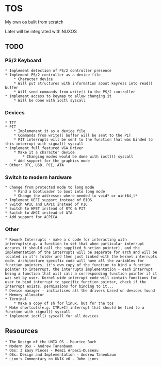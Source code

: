 # TOS
My own os bulit from scratch

Later will be integrated with NUXOS


## TODO
### PS/2 Keyboard
	* Implement detection of PS/2 controller presence
	* Implement PS/2 controller as a device file
		* Character device
		* Will put structures with information about keyress into read() buffer
		* Will send commands from write() to the PS/2 controller
	* Implement access to keymap to allow changing it
		* Will be done with ioctl syscall

### Devices
	* TTY
	* PIT
		* Implemenent it as a device file
		* Commands from write() buffer will be sent to the PIT
		* PIT interrupts will be sent to the function that was binded to this interrupt with signal() syscall
	* Implement full featured VGA Driver
		* Make it a character device
			* Changing modes would be done with ioctl() syscall
		* Add support for the graphics mode
	* Other: RTC, USB, PCI, ATA

### Switch to modern hardware
	* Change from protected mode to long mode
		* Find a bootloader to boot into long mode
		* Change the addresses where needed to void* or uint64_t*
	* Implement UEFI support instead of BIOS
	* Switch APIC and LAPIC instead of PIC
	* Switch to HPET instead of RTC & PIT
	* Switch to AHCI instead of ATA
	* Add support for ACPICA

### Other
	* Rework Interrupts - make a c code for interacting with interrupts(e.g. a function to set that when particular interrupt occures it should call the supplied function pointer), and the implementation of the interrupts will be seperate for arch and will be located in it's folder and then just linked with the kernel interrupts code. Architecture specific code will have all the variables for function pointers, it's own copy of the function to bind a function pointer to interrupt, the interrupts implementation - each interrupt being a function that will call a corresponding function pointer if it was set by user. Kernel wide interrupt code will contain functions for user to bind interrupt to specific function pointer, check if the interrupt exists, permissions for binding to it...
	* Device manager - initialises all the drivers based on devices found
	* Memory allocator
	* Terminal
		* Make a copy of sh for linux, but for the tos
	* Make shortcuts(e.g. CTRL+C) interrupt that should be tied to a function with signal() syscall
	* Implement ioctl() syscall for all devices


## Resources
	* The Design of the UNIX OS - Maurice Bach
	* Modern OSs - Andrew Tanenbaum
	* OSs: 3 Easy Pieces - Remzi Arpaci-Dusseau
	* OSs: Design and Implementation - Andrew Tanenbaum
	* Lion's Commentary on UNIX v6 - John Lions